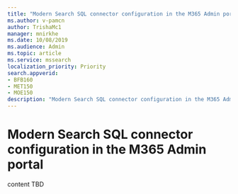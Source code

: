 ```yaml
---
title: "Modern Search SQL connector configuration in the M365 Admin portal"
ms.author: v-pamcn
author: TrishaMc1
manager: mnirkhe
ms.date: 10/08/2019
ms.audience: Admin
ms.topic: article
ms.service: mssearch
localization_priority: Priority
search.appverid:
- BFB160
- MET150
- MOE150
description: "Modern Search SQL connector configuration in the M365 Admin portal."
---
```


# Modern Search SQL connector configuration in the M365 Admin portal

content TBD 

